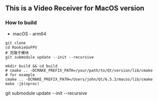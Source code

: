## This is a Video Receiver for MacOS version


### How to build
- macOS - arm64
```shell
git clone 
cd RookieGoFPV 
# 克隆子模块
git submodule update --init --recursive

mkdir build && cd build
# cmake .. -DCMAKE_PREFIX_PATH=/your/path/to/Qt/version/lib/cmake
# for example
cmake .. -DCMAKE_PREFIX_PATH=/Users/john/Qt/6.5.3/macos/lib/cmake
make -j$(nproc)
```
git submodule update --init --recursive